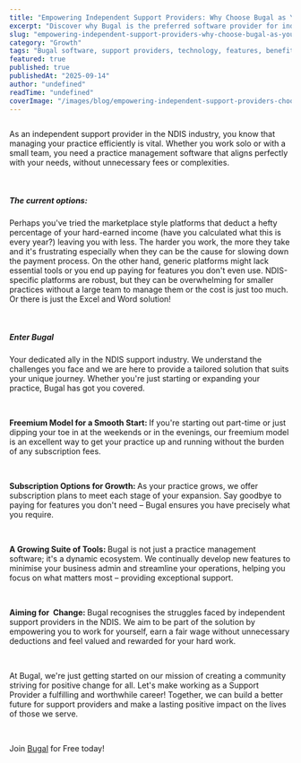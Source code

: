 ```yaml
---
title: "Empowering Independent Support Providers: Why Choose Bugal as Your Software Provider"
excerpt: "Discover why Bugal is the preferred software provider for independent support providers. Features, benefits, and success stories."
slug: "empowering-independent-support-providers-why-choose-bugal-as-your-software-provider"
category: "Growth"
tags: "Bugal software, support providers, technology, features, benefits"
featured: true
published: true
publishedAt: "2025-09-14"
author: "undefined"
readTime: "undefined"
coverImage: "/images/blog/empowering-independent-support-providers-choose-bugal-software-provider/hero-image.svg"
---
```


<figure class="w-richtext-align-floatright w-richtext-figure-type-image"><div><img src="https://cdn.prod.website-files.com/60cc2b7089c676114586e061/64bdb1384f4a45e832a9ea24_helena-lopes-PGnqT0rXWLs-unsplash%20(1).jpg" loading="lazy" alt=""></div></figure><p>As an independent support provider in the NDIS industry, you know that managing your practice efficiently is vital. Whether you work solo or with a small team, you need a practice management software that aligns perfectly with your needs, without unnecessary fees or complexities.</p><p>‍</p><h5>The current options:</h5><p>Perhaps you've tried the marketplace style platforms that deduct a hefty percentage of your hard-earned income (have you calculated what this is every year?) leaving you with less. The harder you work, the more they take and it's frustrating especially when they can be the cause for slowing down the payment process. On the other hand, generic platforms might lack essential tools or you end up paying for features you don't even use. NDIS-specific platforms are robust, but they can be overwhelming for smaller practices without a large team to manage them or the cost is just too much. Or there is just the Excel and Word solution!</p><p>‍</p><h5>Enter Bugal </h5><p>Your dedicated ally in the NDIS support industry. We understand the challenges you face and we are here to provide a tailored solution that suits your unique journey. Whether you're just starting or expanding your practice, Bugal has got you covered.</p><p>‍</p><p><strong>Freemium Model for a Smooth Start: </strong>If you're starting out part-time or just dipping your toe in at the weekends or in the evenings, our freemium model is an excellent way to get your practice up and running without the burden of any subscription fees.</p><p>‍</p><p><strong>Subscription Options for Growth: </strong>As your practice grows, we offer subscription plans to meet each stage of your expansion. Say goodbye to paying for features you don't need – Bugal ensures you have precisely what you require.</p><p>‍</p><p><strong>A Growing Suite of Tools: </strong>Bugal is not just a practice management software; it's a dynamic ecosystem. We continually develop new features to minimise your business admin and streamline your operations, helping you focus on what matters most – providing exceptional support.</p><p>‍</p><p><strong>Aiming for &nbsp;Change: </strong>Bugal recognises the struggles faced by independent support providers in the NDIS. We aim to be part of the solution by empowering you to work for yourself, earn a fair wage without unnecessary deductions and feel valued and rewarded for your hard work.</p><p>‍</p><p>At Bugal, we're just getting started on our mission of creating a community striving for positive change for all. Let's make working as a Support Provider a fulfilling and worthwhile career! Together, we can build a better future for support providers and make a lasting positive impact on the lives of those we serve.</p><p>‍</p><p>Join <a href="https://app.bugal.com.au/sign-up" target="_blank">Bugal</a> for Free today!</p><p>‍</p>